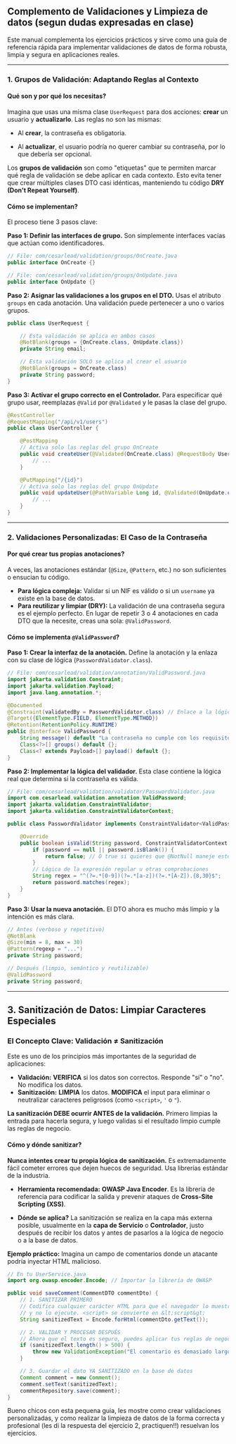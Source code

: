 
## **Complemento de Validaciones y Limpieza de datos (segun dudas expresadas en clase)**

Este manual complementa los ejercicios prácticos y sirve como una guía de referencia rápida para implementar validaciones de datos de forma robusta, limpia y segura en aplicaciones reales.

-----

### **1. Grupos de Validación: Adaptando Reglas al Contexto**

#### **Qué son y por qué los necesitas?**

Imagina que usas una misma clase `UserRequest` para dos acciones: **crear** un usuario y **actualizarlo**. Las reglas no son las mismas:

* Al **crear**, la contraseña es obligatoria.

* Al **actualizar**, el usuario podría no querer cambiar su contraseña, por lo que debería ser opcional.

Los **grupos de validación** son como "etiquetas" que te permiten marcar qué regla de validación se debe aplicar en cada contexto. Esto evita tener que crear múltiples clases DTO casi idénticas, manteniendo tu código **DRY (Don't Repeat Yourself)**.

#### **Cómo se implementan?**

El proceso tiene 3 pasos clave:

**Paso 1: Definir las interfaces de grupo.**
Son simplemente interfaces vacías que actúan como identificadores.

```java
// File: com/cesarlead/validation/groups/OnCreate.java
public interface OnCreate {}

// File: com/cesarlead/validation/groups/OnUpdate.java
public interface OnUpdate {}
```

**Paso 2: Asignar las validaciones a los grupos en el DTO.**
Usas el atributo `groups` en cada anotación. Una validación puede pertenecer a uno o varios grupos.

```java
public class UserRequest {

    // Esta validación se aplica en ambos casos
    @NotBlank(groups = {OnCreate.class, OnUpdate.class})
    private String email;

    // Esta validación SOLO se aplica al crear el usuario
    @NotBlank(groups = OnCreate.class)
    private String password;
}
```

**Paso 3: Activar el grupo correcto en el Controlador.**
Para especificar qué grupo usar, reemplazas `@Valid` por `@Validated` y le pasas la clase del grupo.

```java
@RestController
@RequestMapping("/api/v1/users")
public class UserController {

    @PostMapping
    // Activa solo las reglas del grupo OnCreate
    public void createUser(@Validated(OnCreate.class) @RequestBody UserRequest request) {
        // ...
    }

    @PutMapping("/{id}")
    // Activa solo las reglas del grupo OnUpdate
    public void updateUser(@PathVariable Long id, @Validated(OnUpdate.class) @RequestBody UserRequest request) {
        // ...
    }
}
```

-----

### **2. Validaciones Personalizadas: El Caso de la Contraseña**

#### **Por qué crear tus propias anotaciones?**

A veces, las anotaciones estándar (`@Size`, `@Pattern`, etc.) no son suficientes o ensucian tu código.

* **Para lógica compleja:** Validar si un NIF es válido o si un `username` ya existe en la base de datos.
* **Para reutilizar y limpiar (DRY):** La validación de una contraseña segura es el ejemplo perfecto. En lugar de repetir 3 o 4 anotaciones en cada DTO que la necesite, creas una sola: `@ValidPassword`.

#### **Cómo se implementa `@ValidPassword`?**

**Paso 1: Crear la interfaz de la anotación.**
Define la anotación y la enlaza con su clase de lógica (`PasswordValidator.class`).

```java
// File: com/cesarlead/validation/annotation/ValidPassword.java
import jakarta.validation.Constraint;
import jakarta.validation.Payload;
import java.lang.annotation.*;

@Documented
@Constraint(validatedBy = PasswordValidator.class) // Enlace a la lógica (Importante)
@Target({ElementType.FIELD, ElementType.METHOD})
@Retention(RetentionPolicy.RUNTIME)
public @interface ValidPassword {
    String message() default "La contraseña no cumple con los requisitos de seguridad.";
    Class<?>[] groups() default {};
    Class<? extends Payload>[] payload() default {};
}
```

**Paso 2: Implementar la lógica del validador.**
Esta clase contiene la lógica real que determina si la contraseña es válida.

```java
// File: com/cesarlead/validation/validator/PasswordValidator.java
import com.cesarlead.validation.annotation.ValidPassword;
import jakarta.validation.ConstraintValidator;
import jakarta.validation.ConstraintValidatorContext;

public class PasswordValidator implements ConstraintValidator<ValidPassword, String> {

    @Override
    public boolean isValid(String password, ConstraintValidatorContext context) {
        if (password == null || password.isBlank()) {
            return false; // O true si quieres que @NotNull maneje esto por separado
        }
        // Lógica de la expresión regular u otras comprobaciones
        String regex = "^(?=.*[0-9])(?=.*[a-z])(?=.*[A-Z]).{8,30}$";
        return password.matches(regex);
    }
}
```

**Paso 3: Usar la nueva anotación.**
El DTO ahora es mucho más limpio y la intención es más clara.

```java
// Antes (verboso y repetitivo)
@NotBlank
@Size(min = 8, max = 30)
@Pattern(regexp = "...")
private String password;

// Después (limpio, semántico y reutilizable)
@ValidPassword
private String password;
```

-----

## **3. Sanitización de Datos: Limpiar Caracteres Especiales**

### **El Concepto Clave: Validación ≠ Sanitización**

Este es uno de los principios más importantes de la seguridad de aplicaciones:

* **Validación:** **VERIFICA** si los datos son correctos. Responde "sí" o "no". No modifica los datos.
* **Sanitización:** **LIMPIA** los datos. **MODIFICA** el input para eliminar o neutralizar caracteres peligrosos (como `<script>`, `'` o `"`).

**La sanitización DEBE ocurrir ANTES de la validación.** Primero limpias la entrada para hacerla segura, y luego validas si el resultado limpio cumple las reglas de negocio.

#### **Cómo y dónde sanitizar?**

**Nunca intentes crear tu propia lógica de sanitización.** Es extremadamente fácil cometer errores que dejen huecos de seguridad. Usa librerías estándar de la industria.

* **Herramienta recomendada:** **OWASP Java Encoder**. Es la librería de referencia para codificar la salida y prevenir ataques de **Cross-Site Scripting (XSS)**.

* **Dónde se aplica?** La sanitización se realiza en la capa más externa posible, usualmente en la **capa de Servicio** o **Controlador**, justo después de recibir los datos y antes de pasarlos a la lógica de negocio o a la base de datos.

**Ejemplo práctico:**
Imagina un campo de comentarios donde un atacante podría inyectar HTML malicioso.

```java
// En tu UserService.java
import org.owasp.encoder.Encode; // Importar la librería de OWASP

public void saveComment(CommentDTO commentDto) {
    // 1. SANITIZAR PRIMERO
    // Codifica cualquier carácter HTML para que el navegador lo muestre como texto
    // y no lo ejecute. <script> se convierte en &lt;script&gt;
    String sanitizedText = Encode.forHtml(commentDto.getText());

    // 2. VALIDAR Y PROCESAR DESPUÉS
    // Ahora que el texto es seguro, puedes aplicar tus reglas de negocio
    if (sanitizedText.length() > 500) {
        throw new ValidationException("El comentario es demasiado largo.");
    }

    // 3. Guardar el dato YA SANITIZADO en la base de datos
    Comment comment = new Comment();
    comment.setText(sanitizedText);
    commentRepository.save(comment);
}
```

Bueno chicos con esta pequena guia, les mostre como crear validaciones personalizadas, y como realizar la limpieza de datos de la forma correcta y profesional (les di la respuesta del ejercicio 2, practiquen!!) resuelvan los ejercicios.
